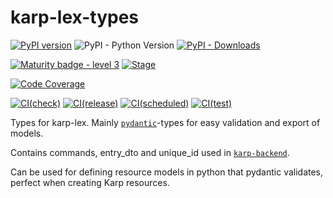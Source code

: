 # karp-lex-types

[![PyPI version](https://badge.fury.io/py/karp-lex-types.svg)](https://pypi.org/project/karp-lex-types/)
![PyPI - Python Version](https://img.shields.io/pypi/pyversions/karp-lex-types)
[![PyPI - Downloads](https://img.shields.io/pypi/dm/karp-lex-types)](https://pypi.org/project/karp-lex-types/)

[![Maturity badge - level 3](https://img.shields.io/badge/Maturity-Level%203%20--%20Stable-green.svg)](https://github.com/spraakbanken/getting-started/blob/main/scorecard.md)
[![Stage](https://img.shields.io/pypi/status/sparv-sbx-word-prediction-kb-bert)](https://pypi.org/project/sparv-sbx-word-prediction-kb-bert/)

[![Code Coverage](https://codecov.io/gh/spraakbanken/karp-lex-types/branch/main/graph/badge.svg)](https://codecov.io/gh/spraakbanken/karp-lex-types/)

[![CI(check)](https://github.com/spraakbanken/karp-lex-types/actions/workflows/check.yml/badge.svg)](https://github.com/spraakbanken/karp-lex-types/actions/workflows/check.yml)
[![CI(release)](https://github.com/spraakbanken/karp-lex-types/actions/workflows/release.yml/badge.svg)](https://github.com/spraakbanken/karp-lex-types/actions/workflows/release.yml)
[![CI(scheduled)](https://github.com/spraakbanken/karp-lex-types/actions/workflows/scheduled.yml/badge.svg)](https://github.com/spraakbanken/karp-lex-types/actions/workflows/scheduled.yml)
[![CI(test)](https://github.com/spraakbanken/karp-lex-types/actions/workflows/test.yml/badge.svg)](https://github.com/spraakbanken/karp-lex-types/actions/workflows/test.yml)

Types for karp-lex. Mainly [`pydantic`](https://docs.pydantic.dev/latest/)-types for easy validation and export of models.

Contains commands, entry_dto and unique_id used in [`karp-backend`](https://github.com/spraakbanken/karp-backend).

Can be used for defining resource models in python that pydantic validates, perfect when creating Karp resources.
